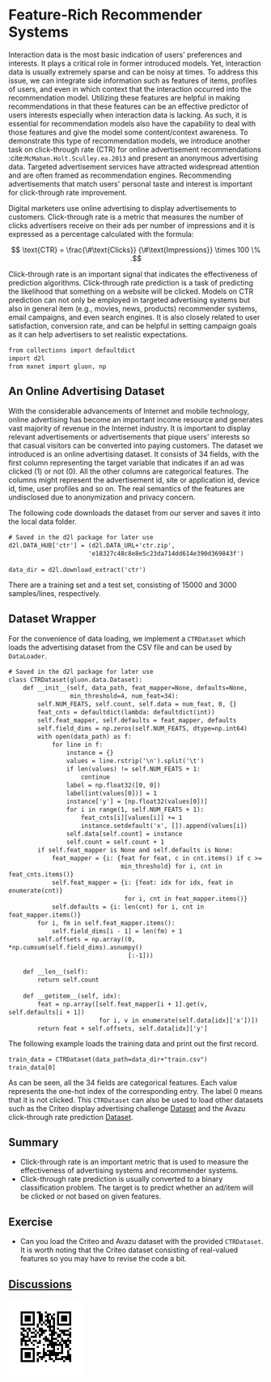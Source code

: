# Feature-Rich Recommender Systems

Interaction data is the most basic indication of users' preferences and interests. It plays a critical role in former introduced models. Yet, interaction data is usually extremely sparse and can be noisy at times. To address this issue, we can integrate side information such as features of items, profiles of users, and even in which context that the interaction occurred into the recommendation model. Utilizing these features are helpful in making recommendations in that these features can be an effective predictor of users interests especially when interaction data is lacking. As such, it is essential for recommendation models also have the capability to deal with those features and give the model some content/context awareness. To demonstrate this type of recommendation models, we introduce another task on click-through rate (CTR) for online advertisement recommendations :cite:`McMahan.Holt.Sculley.ea.2013` and present an anonymous advertising data. Targeted advertisement services have attracted widespread attention and are often framed as recommendation engines. Recommending advertisements that match users' personal taste and interest is important for click-through rate improvement.


Digital marketers use online advertising to display advertisements to customers. Click-through rate is a metric that measures the number of clicks advertisers receive on their ads per number of impressions and it is expressed as a percentage calculated with the formula: 

$$ \text{CTR} = \frac{\#\text{Clicks}} {\#\text{Impressions}} \times 100 \% .$$

Click-through rate is an important signal that indicates the effectiveness of prediction algorithms. Click-through rate prediction is a task of predicting the likelihood that something on a website will be clicked. Models on CTR prediction can not only be employed in targeted advertising systems but also in general item (e.g., movies, news, products) recommender systems, email campaigns, and even search engines. It is also closely related to user satisfaction, conversion rate, and can be helpful in setting campaign goals as it can help advertisers to set realistic expectations. 

```{.python .input}
from collections import defaultdict
import d2l
from mxnet import gluon, np
```

## An Online Advertising Dataset

With the considerable advancements of Internet and mobile technology, online advertising has become an important income resource and generates vast majority of revenue in the Internet industry. It is important to display relevant advertisements or advertisements that pique users' interests so that casual visitors can be converted into paying customers. The dataset we introduced is an online advertising dataset. It consists of 34 fields, with the first column representing the target variable that indicates if an ad was clicked (1) or not (0). All the other columns are categorical features. The columns might represent the advertisement id, site or application id, device id, time, user profiles and so on. The real semantics of the features are undisclosed due to anonymization and privacy concern.

The following code downloads the dataset from our server and saves it into the local data folder.

```{.python .input  n=15}
# Saved in the d2l package for later use
d2l.DATA_HUB['ctr'] = (d2l.DATA_URL+'ctr.zip',
                      'e18327c48c8e8e5c23da714dd614e390d369843f')

data_dir = d2l.download_extract('ctr')
```

There are a training set and a test set, consisting of 15000 and 3000 samples/lines, respectively.

## Dataset Wrapper

For the convenience of data loading, we implement a `CTRDataset` which loads the advertising dataset from the CSV file and can be used by `DataLoader`.

```{.python .input  n=13}
# Saved in the d2l package for later use
class CTRDataset(gluon.data.Dataset):
    def __init__(self, data_path, feat_mapper=None, defaults=None,
                 min_threshold=4, num_feat=34):
        self.NUM_FEATS, self.count, self.data = num_feat, 0, {}
        feat_cnts = defaultdict(lambda: defaultdict(int))
        self.feat_mapper, self.defaults = feat_mapper, defaults
        self.field_dims = np.zeros(self.NUM_FEATS, dtype=np.int64)
        with open(data_path) as f:
            for line in f:
                instance = {}
                values = line.rstrip('\n').split('\t')
                if len(values) != self.NUM_FEATS + 1:
                    continue
                label = np.float32([0, 0])
                label[int(values[0])] = 1
                instance['y'] = [np.float32(values[0])]
                for i in range(1, self.NUM_FEATS + 1):
                    feat_cnts[i][values[i]] += 1
                    instance.setdefault('x', []).append(values[i])
                self.data[self.count] = instance
                self.count = self.count + 1
        if self.feat_mapper is None and self.defaults is None:
            feat_mapper = {i: {feat for feat, c in cnt.items() if c >=
                               min_threshold} for i, cnt in feat_cnts.items()}
            self.feat_mapper = {i: {feat: idx for idx, feat in enumerate(cnt)}
                                for i, cnt in feat_mapper.items()}
            self.defaults = {i: len(cnt) for i, cnt in feat_mapper.items()}
        for i, fm in self.feat_mapper.items():
            self.field_dims[i - 1] = len(fm) + 1
        self.offsets = np.array((0, *np.cumsum(self.field_dims).asnumpy()
                                 [:-1]))
        
    def __len__(self):
        return self.count
    
    def __getitem__(self, idx):
        feat = np.array([self.feat_mapper[i + 1].get(v, self.defaults[i + 1])
                         for i, v in enumerate(self.data[idx]['x'])])
        return feat + self.offsets, self.data[idx]['y']
```

The following example loads the training data and print out the first record.

```{.python .input  n=16}
train_data = CTRDataset(data_path=data_dir+"train.csv")
train_data[0]
```

As can be seen, all the 34 fields are categorical features. Each value represents the one-hot index of the corresponding entry. The label $0$ means that it is not clicked. This `CTRDataset` can also be used to load other datasets such as the Criteo display advertising challenge [Dataset](https://labs.criteo.com/2014/02/kaggle-display-advertising-challenge-dataset/) and the Avazu click-through rate prediction [Dataset](https://www.kaggle.com/c/avazu-ctr-prediction).  

## Summary 
* Click-through rate is an important metric that is used to measure the effectiveness of advertising systems and recommender systems.
* Click-through rate prediction is usually converted to a binary classification problem. The target is to predict whether an ad/item will be clicked or not based on given features.

## Exercise
* Can you load the Criteo and Avazu dataset with the provided `CTRDataset`. It is worth noting that the Criteo dataset consisting of real-valued features so you may have to revise the code a bit.

## [Discussions](https://discuss.mxnet.io/t/5166)

![](../img/qr_ctr.svg)
